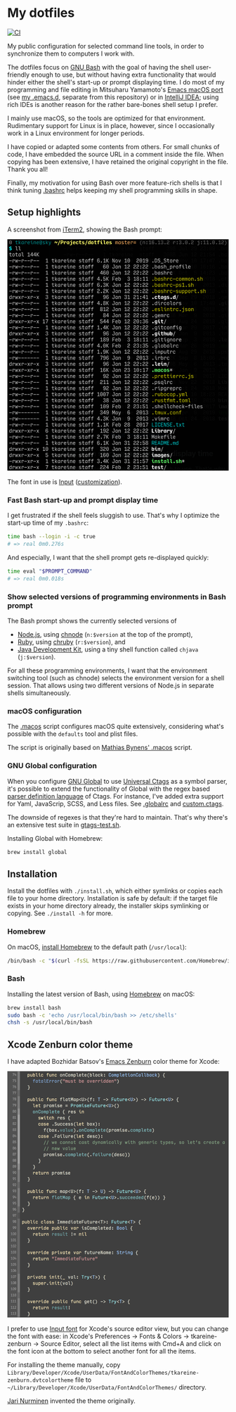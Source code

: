 # My dotfiles

[![CI](https://github.com/tkareine/dotfiles/workflows/CI/badge.svg)][dotfiles-CI]

My public configuration for selected command line tools, in order to
synchronize them to computers I work with.

The dotfiles focus on [GNU Bash] with the goal of having the shell
user-friendly enough to use, but without having extra functionality that
would hinder either the shell's start-up or prompt displaying time. I do
most of my programming and file editing in Mitsuharu Yamamoto's [Emacs
macOS port] (see [my .emacs.d], separate from this repository) or in
[IntelliJ IDEA]; using rich IDEs is another reason for the rather
bare-bones shell setup I prefer.

I mainly use macOS, so the tools are optimized for that
environment. Rudimentary support for Linux is in place, however, since I
occasionally work in a Linux environment for longer periods.

I have copied or adapted some contents from others. For small chunks of
code, I have embedded the source URL in a comment inside the file. When
copying has been extensive, I have retained the original copyright in
the file. Thank you all!

Finally, my motivation for using Bash over more feature-rich shells is
that I think tuning [.bashrc](.bashrc) helps keeping my shell
programming skills in shape.

## Setup highlights

A screenshot from [iTerm2], showing the Bash prompt:

<img src="https://github.com/tkareine/dotfiles/raw/master/images/bash-prompt-iterm2-input.png" title="My Bash prompt in iTerm2" alt="My Bash prompt in iTerm2" width="584">

The font in use is [Input][Input font]
([customization](https://input.fontbureau.com/download/index.html?size=14&language=python&theme=solarized-dark&family=InputMono&width=300&weight=400&line-height=1.1&a=ss&g=ss&i=serifs_round&l=serifs_round&zero=0&asterisk=height&braces=straight&preset=consolas&customize=please)).

### Fast Bash start-up and prompt display time

I get frustrated if the shell feels sluggish to use. That's why I
optimize the start-up time of my `.bashrc`:

``` bash
time bash --login -i -c true
# => real 0m0.276s
```

And especially, I want that the shell prompt gets re-displayed quickly:

``` bash
time eval "$PROMPT_COMMAND"
# => real 0m0.018s
```

### Show selected versions of programming environments in Bash prompt

The Bash prompt shows the currently selected versions of

* [Node.js], using [chnode] (`n:$version` at the top of the prompt),
* [Ruby], using [chruby] (`r:$version`), and
* [Java Development Kit], using a tiny shell function called `chjava`
  (`j:$version`).

For all these programming environments, I want that the environment
switching tool (such as chnode) selects the environment version for a
shell session. That allows using two different versions of Node.js in
separate shells simultaneously.

### macOS configuration

The [.macos](.macos) script configures macOS quite extensively,
considering what's possible with the `defaults` tool and plist files.

The script is originally based on [Mathias Bynens' .macos] script.

### GNU Global configuration

When you configure [GNU Global] to use [Universal Ctags] as a symbol
parser, it's possible to extend the functionality of Global with the
regex based [parser definition language][universal-ctags-optlib] of
Ctags. For instance, I've added extra support for Yaml, JavaScrip, SCSS,
and Less files. See [.globalrc](.globalrc) and
[custom.ctags](.ctags.d/custom.ctags).

The downside of regexes is that they're hard to maintain. That's why
there's an extensive test suite in [gtags-test.sh](test/gtags-test.sh).

Installing Global with Homebrew:

``` bash
brew install global
```

## Installation

Install the dotfiles with `./install.sh`, which either symlinks or
copies each file to your home directory. Installation is safe by
default: if the target file exists in your home directory already, the
installer skips symlinking or copying. See `./install -h` for more.

### Homebrew

On macOS, [install Homebrew][Homebrew install] to the default path
(`/usr/local`):

``` bash
/bin/bash -c "$(curl -fsSL https://raw.githubusercontent.com/Homebrew/install/HEAD/install.sh)"
```

### Bash

Installing the latest version of Bash, using [Homebrew] on macOS:

``` bash
brew install bash
sudo bash -c 'echo /usr/local/bin/bash >> /etc/shells'
chsh -s /usr/local/bin/bash
```

## Xcode Zenburn color theme

I have adapted Bozhidar Batsov's [Emacs Zenburn] color theme for Xcode:

<img src="https://github.com/tkareine/dotfiles/raw/master/images/xcode-tkareine-zenburn-input.png" title="Zenburn color theme for Xcode" alt="Zenburn color theme for Xcode" width="688">

I prefer to use [Input font] for Xcode's source editor view, but you can
change the font with ease: in Xcode's Preferences → Fonts & Colors →
tkareine-zenburn → Source Editor, select all the list items with Cmd+A
and click on the font icon at the bottom to select another font for all
the items.

For installing the theme manually, copy
`Library/Developer/Xcode/UserData/FontAndColorThemes/tkareine-zenburn.dvtcolortheme`
file to `~/Library/Developer/Xcode/UserData/FontAndColorThemes/`
directory.

[Jari Nurminen](http://kippura.org/zenburnpage/) invented the theme
originally.

[Emacs Zenburn]: https://github.com/bbatsov/zenburn-emacs
[Emacs macOS port]: https://bitbucket.org/mituharu/emacs-mac/src/master/
[GNU Bash]: https://www.gnu.org/software/bash/
[GNU Global]: https://www.gnu.org/software/global/
[Homebrew install]: https://docs.brew.sh/Installation
[Homebrew]: https://brew.sh/
[Input font]: http://input.fontbureau.com/
[IntelliJ IDEA]: https://www.jetbrains.com/idea/
[Java Development Kit]: https://openjdk.java.net/
[Mathias Bynens' .macos]: https://github.com/mathiasbynens/dotfiles/blob/master/.macos
[Node.js]: https://nodejs.org/en/
[Ruby]: https://www.ruby-lang.org/
[Universal Ctags]: https://docs.ctags.io/en/latest/
[chnode]: https://github.com/tkareine/chnode
[chruby]: https://github.com/postmodern/chruby
[dotfiles-CI]: https://github.com/tkareine/dotfiles/actions?workflow=CI
[iTerm2]: https://www.iterm2.com/
[my .emacs.d]: https://github.com/tkareine/emacs.d
[universal-ctags-optlib]: https://docs.ctags.io/en/latest/man/ctags-optlib.7.html
